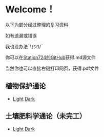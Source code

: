 # Welcome！

以下为部分经过整理的复习资料

如有遗漏或错误

我也没办法¯\\_(ツ)_/¯

你可以在[Station724的GitHub](https://github.com/Station724/TimeInNJAU.github.io.git)获得.md源文件

当然你也可以直接右键打印网页，获得.pdf文件









## 植物保护通论

- [Light](Plant_Protection.html)    [Dark](Plant_Protection_Dark.html)



## 土壤肥料学通论（未完工）

- [Light](Soil&Fertilizer_Science.html)    [Dark](Soil&Fertilizer_Science_Dark.html)



